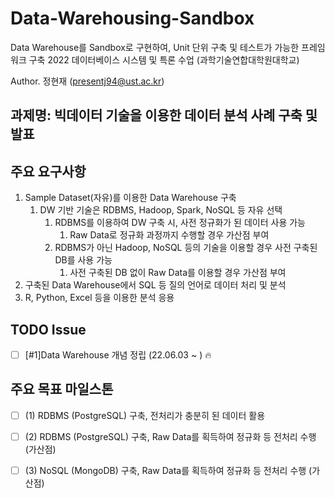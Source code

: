 
# Data-Warehousing-Sandbox

Data Warehouse를 Sandbox로 구현하여, Unit 단위 구축 및 테스트가 가능한 프레임워크 구축
2022 데이터베이스 시스템 및 특론 수업 (과학기술연합대학원대학교)

Author. 정현재 (presentj94@ust.ac.kr)

## 과제명: 빅데이터 기술을 이용한 데이터 분석 사례 구축 및 발표

## 주요 요구사항

1. Sample Dataset(자유)를 이용한 Data Warehouse 구축
   1. DW 기반 기술은 RDBMS, Hadoop, Spark, NoSQL 등 자유 선택
      1. RDBMS를 이용하여 DW 구축 시, 사전 정규화가 된 데이터 사용 가능
         1. Raw Data로 정규화 과정까지 수행할 경우 가산점 부여
      2. RDBMS가 아닌 Hadoop, NoSQL 등의 기술을 이용할 경우 사전 구축된 DB를 사용 가능
         1. 사전 구축된 DB 없이 Raw Data를 이용할 경우 가산점 부여
2. 구축된 Data Warehouse에서 SQL 등 질의 언어로 데이터 처리 및 분석
3. R, Python, Excel 등을 이용한 분석 응용

## TODO Issue

- [ ] [#1]Data Warehouse 개념 정립 (22.06.03 ~ ) :fire:


## 주요 목표 마일스톤

- [ ] (1) RDBMS (PostgreSQL) 구축, 전처리가 충분히 된 데이터 활용
- [ ] (2) RDBMS (PostgreSQL) 구축, Raw Data를 획득하여 정규화 등 전처리 수행 (가산점)
- [ ] (3) NoSQL (MongoDB) 구축, Raw Data를 획득하여 정규화 등 전처리 수행 (가산점)

